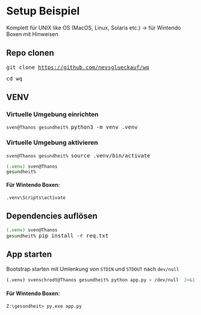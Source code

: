 # Setup Beispiel 

Komplett für  UNIX like OS (MacOS, Linux, Solaris etc.) -> für Wintendo Boxen mit Hinweisen

## Repo clonen

<kbd>git clone https://github.com/nevsglueckauf/wq</kbd>

<kbd>cd wq</kbd>



## VENV

### Virtuelle Umgebung einrichten
<code>sven@Thanos gesundheit% </code><kbd>python3 -m venv .venv</kbd>

### Virtuelle Umgebung aktivieren
<code>sven@Thanos gesundheit% </code><kbd>source .venv/bin/activate</kbd>

<code><span style="color:green">(.venv)</span> sven@Thanos gesundheit% </code>

#### Für Wintendo Boxen:

```PS
.venv\Scripts\activate
```

## Dependencies auflösen

<code><span style="color:green">(.venv)</span> sven@Thanos gesundheit% </code><kbd>pip install -r req.txt</kbd>

## App starten
Bootstrap starten mit Umlenkung von ```STDIN``` und ```STDOUT``` nach ```dev/null```

```sh
(.venv) svenschrodt@Thanos gesundheit% python app.py > /dev/null  2>&1 &
```

#### Für Wintendo Boxen:

```PS
Z:\gesundheit> py.exe app.py
```